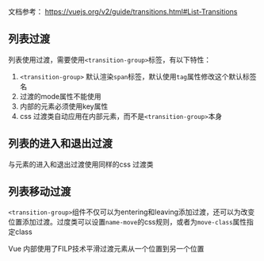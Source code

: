 文档参考： https://vuejs.org/v2/guide/transitions.html#List-Transitions

## 列表过渡
列表使用过渡，需要使用`<transition-group>`标签，有以下特性：
1. `<transition-group>` 默认渲染`span`标签，默认使用`tag`属性修改这个默认标签名
2. 过渡的mode属性不能使用
3. 内部的元素必须使用key属性
4. css 过渡类自动应用在内部元素，而不是`<transition-group>`本身

## 列表的进入和退出过渡
与元素的进入和退出过渡使用同样的css 过渡类

## 列表移动过渡
`<transition-group>`组件不仅可以为entering和leaving添加过渡，还可以为改变位置添加过渡。过度类可以设置`name-move`的css规则，或者为`move-class`属性指定class


Vue 内部使用了FILP技术平滑过渡元素从一个位置到另一个位置